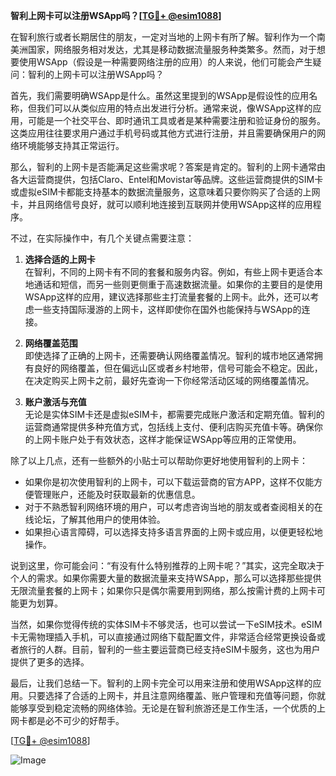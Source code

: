 **智利上网卡可以注册WSApp吗？[[TG💪+ @esim1088](https://t.me/s/esim1088)]**

在智利旅行或者长期居住的朋友，一定对当地的上网卡有所了解。智利作为一个南美洲国家，网络服务相对发达，尤其是移动数据流量服务种类繁多。然而，对于想要使用WSApp（假设是一种需要网络注册的应用）的人来说，他们可能会产生疑问：智利的上网卡可以注册WSApp吗？

首先，我们需要明确WSApp是什么。虽然这里提到的WSApp是假设性的应用名称，但我们可以从类似应用的特点出发进行分析。通常来说，像WSApp这样的应用，可能是一个社交平台、即时通讯工具或者是某种需要注册和验证身份的服务。这类应用往往要求用户通过手机号码或其他方式进行注册，并且需要确保用户的网络环境能够支持其正常运行。

那么，智利的上网卡是否能满足这些需求呢？答案是肯定的。智利的上网卡通常由各大运营商提供，包括Claro、Entel和Movistar等品牌。这些运营商提供的SIM卡或虚拟eSIM卡都能支持基本的数据流量服务，这意味着只要你购买了合适的上网卡，并且网络信号良好，就可以顺利地连接到互联网并使用WSApp这样的应用程序。

不过，在实际操作中，有几个关键点需要注意：

1. **选择合适的上网卡**  
   在智利，不同的上网卡有不同的套餐和服务内容。例如，有些上网卡更适合本地通话和短信，而另一些则更侧重于高速数据流量。如果你的主要目的是使用WSApp这样的应用，建议选择那些主打流量套餐的上网卡。此外，还可以考虑一些支持国际漫游的上网卡，这样即使你在国外也能保持与WSApp的连接。

2. **网络覆盖范围**  
   即使选择了正确的上网卡，还需要确认网络覆盖情况。智利的城市地区通常拥有良好的网络覆盖，但在偏远山区或者乡村地带，信号可能会不稳定。因此，在决定购买上网卡之前，最好先查询一下你经常活动区域的网络覆盖情况。

3. **账户激活与充值**  
   无论是实体SIM卡还是虚拟eSIM卡，都需要完成账户激活和定期充值。智利的运营商通常提供多种充值方式，包括线上支付、便利店购买充值卡等。确保你的上网卡账户处于有效状态，这样才能保证WSApp等应用的正常使用。

除了以上几点，还有一些额外的小贴士可以帮助你更好地使用智利的上网卡：

- 如果你是初次使用智利的上网卡，可以下载运营商的官方APP，这样不仅能方便管理账户，还能及时获取最新的优惠信息。
- 对于不熟悉智利网络环境的用户，可以考虑咨询当地的朋友或者查阅相关的在线论坛，了解其他用户的使用体验。
- 如果担心语言障碍，可以选择支持多语言界面的上网卡或应用，以便更轻松地操作。

说到这里，你可能会问：“有没有什么特别推荐的上网卡呢？”其实，这完全取决于个人的需求。如果你需要大量的数据流量来支持WSApp，那么可以选择那些提供无限流量套餐的上网卡；如果你只是偶尔需要用到网络，那么按需计费的上网卡可能更为划算。

当然，如果你觉得传统的实体SIM卡不够灵活，也可以尝试一下eSIM技术。eSIM卡无需物理插入手机，可以直接通过网络下载配置文件，非常适合经常更换设备或者旅行的人群。目前，智利的一些主要运营商已经支持eSIM卡服务，这也为用户提供了更多的选择。

最后，让我们总结一下。智利的上网卡完全可以用来注册和使用WSApp这样的应用。只要选择了合适的上网卡，并且注意网络覆盖、账户管理和充值等问题，你就能够享受到稳定流畅的网络体验。无论是在智利旅游还是工作生活，一个优质的上网卡都是必不可少的好帮手。

[[TG💪+ @esim1088](https://t.me/s/esim1088)]  

![Image](https://i.postimg.cc/4NQfJmqS/Snipaste-2025-05-13-00-14-12.png)
